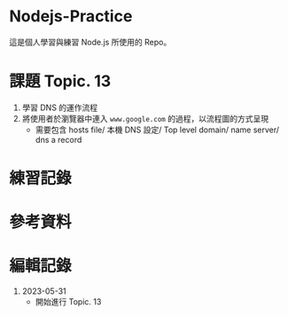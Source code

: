 # Nodejs-Practice
這是個人學習與練習 Node.js 所使用的 Repo。

# 課題 Topic. 13
1. 學習 DNS 的運作流程
2. 將使用者於瀏覽器中連入 `www.google.com` 的過程，以流程圖的方式呈現
    - 需要包含 hosts file/ 本機 DNS 設定/ Top level domain/ name server/ dns a record

# 練習記錄


# 參考資料


# 編輯記錄
1. 2023-05-31
    - 開始進行 Topic. 13